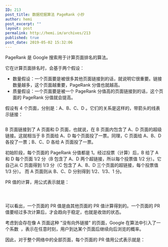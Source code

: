 ```yaml
---
ID: 213
post_title: 数据挖掘算法 PageRank 小抄
author: hemi
post_excerpt: ""
layout: post
permalink: http://hemi.im/archives/213
published: true
post_date: 2019-05-02 15:32:06
---
```

<!-- wp:paragraph -->
<p>PageRank 是 Google 搜索用于计算页面排名的算法。</p>
<!-- /wp:paragraph -->

<!-- wp:paragraph -->
<p>它在计算页面排名时，会基于两个假设：</p>
<!-- /wp:paragraph -->

<!-- wp:list -->
<ul><li>数量假设：一个页面要是被很多其他页面链接到的话，就说明它很重要。链接数量越多，这个页面越重要，PageRank 分值也就越高。</li><li>质量假设：一个页面要是被一个 PageRank 分值高的页面链接到的话，这个页面的 PageRank 分值就会提高。</li></ul>
<!-- /wp:list -->

<!-- wp:paragraph -->
<p>假设有 4 个页面，分别是：A、B、C、D 。它们的关系是这样的，带箭头的线表示链接：</p>
<!-- /wp:paragraph -->

<!-- wp:image -->
<figure class="wp-block-image"><img src="https://i.loli.net/2019/05/02/5cca96616d7b3.png" alt=""/></figure>
<!-- /wp:image -->

<!-- wp:paragraph -->
<p>B 页面链接到了 A 页面和 D 页面，也就说，在 B 页面内包含了 A、D 页面的超级链接。这就相当于 B 页面给 A、D 每个页面投了一票。同理，C 页面给 A、B、D 各投了一票；B、C、D 各给 A 页面投了一票。</p>
<!-- /wp:paragraph -->

<!-- wp:paragraph -->
<p>初始阶段，每个页面的 PageRank 分值都是 1。经过投票（计算）后，B 给了 A 和 D 每个页面 1/2 分（B 包含了 A、D 两个超链接，所以每个投票值 1/2 分）。它自己从 C 页面得到 1/3 分（C 包含了 A、B、D 三个页面的超链接，每个投票值 1/3 分）。 而 A 页面则从 B、C、D 分别得到 1/2、1/3、1 分。</p>
<!-- /wp:paragraph -->

<!-- wp:paragraph -->
<p>PR 值的计算，用公式表示就是：</p>
<!-- /wp:paragraph -->

<!-- wp:image -->
<figure class="wp-block-image"><img src="https://www.zhihu.com/equation?tex=PR(A)%20=%20\frac{PR(B)}{2}%2b\frac{PR(%20C%20)}{3}%2b\frac{PR(D)}{1}" alt=""/></figure>
<!-- /wp:image -->

<!-- wp:image -->
<figure class="wp-block-image"><img src="https://www.zhihu.com/equation?tex=PR(B)%20=%20\frac{PR(%20C%20)}{3}" alt=""/></figure>
<!-- /wp:image -->

<!-- wp:image -->
<figure class="wp-block-image"><img src="https://www.zhihu.com/equation?tex=PR(D)%20=%20\frac{PR(B)}{2}%2b\frac{PR(%20C%20)}{3}" alt=""/></figure>
<!-- /wp:image -->

<!-- wp:paragraph -->
<p>可以看出，一个页面的 PR 值是由其他页面的 PR 值计算得到的。一个页面的 PR 值要经过多次计算后，才会趋向于稳定，也就是收敛的状态。</p>
<!-- /wp:paragraph -->

<!-- wp:paragraph -->
<p>考虑到会存在像 A 页面这种 "没有向外链接" 的页面，Google 在算法中引入了一个系数 ​ ，表示在任意时刻，用户到达某个页面后继续向后浏览的概率。</p>
<!-- /wp:paragraph -->

<!-- wp:paragraph -->
<p>因此，对于整个网络中的全部页面，每个页面的 PR 值用公式表示就是：</p>
<!-- /wp:paragraph -->

<!-- wp:image -->
<figure class="wp-block-image"><img src="https://www.zhihu.com/equation?tex=PageRank(P_{i})=\alpha%20\sum_{P_{j}\in%20M(P_{i})}^{}{\frac{PageRank(P_{j})}{L(P_{j})}}%20%2b%20\frac{1-\alpha}{N}" alt=""/></figure>
<!-- /wp:image -->

<!-- wp:image -->
<figure class="wp-block-image"><img src="https://www.zhihu.com/equation?tex=%E5%85%B6%E4%B8%AD%EF%BC%8C%20p_1,%20p_2,%20%E2%80%A6,%20p_N%20%E6%98%AF%E8%A2%AB%E7%A0%94%E7%A9%B6%E7%9A%84%E9%A1%B5%E9%9D%A2%EF%BC%8C%20M(p_i)%20%E6%98%AF%E5%8C%85%E5%90%AB%E6%9C%89%20p_i%20%E8%B6%85%E9%93%BE%E6%8E%A5%E7%9A%84\\%E9%9B%86%E5%90%88%EF%BC%8C%20L(p_j)%20%E6%98%AF%20p_j%20%E9%A1%B5%E9%9D%A2%E5%8C%85%E5%90%AB%E7%9A%84%E8%B6%85%E9%93%BE%E6%8E%A5%E6%95%B0%EF%BC%8C%E8%80%8C%20N%20%E6%98%AF%E6%89%80%E6%9C%89%E9%A1%B5%E9%9D%A2%E7%9A%84%E6%95%B0%E9%87%8F%E3%80%82" alt=""/></figure>
<!-- /wp:image -->